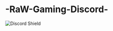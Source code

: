 # -RaW-Gaming-Discord-
![Discord Shield](https://discordapp.com/api/guilds/630183489915977756/widget.png?style=shield)
